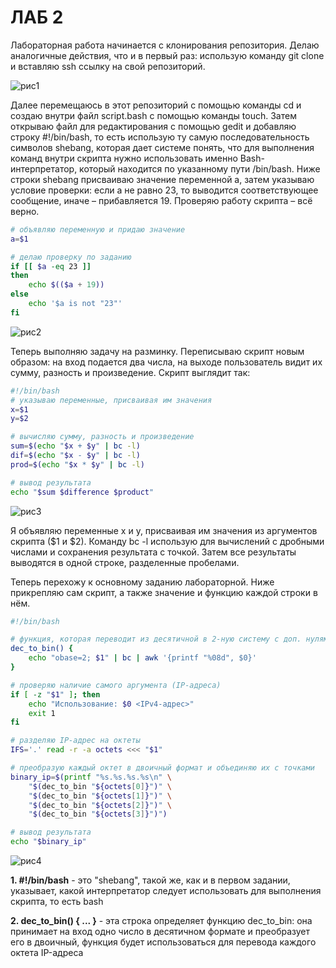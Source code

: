 # ЛАБ 2
Лабораторная работа начинается с клонирования репозитория. Делаю аналогичные действия, что и в первый раз: использую команду git clone и вставляю ssh ссылку на свой репозиторий.

![рис1](https://github.com/user-attachments/assets/89f40aa1-5cb5-41dc-93c0-89a1fd59c5d0)

Далее перемещаюсь в этот репозиторий с помощью команды cd и создаю внутри файл script.bash с помощью команды touch. Затем открываю файл для редактирования с помощью gedit и добавляю строку #!/bin/bash, то есть использую ту самую последовательность символов shebang, которая дает системе понять, что для выполнения команд внутри скрипта нужно использовать именно Bash-интерпретатор, который находится по указанному пути /bin/bash. 
Ниже строки shebang присваиваю значение переменной a, затем указываю условие проверки: если а не равно 23, то выводится соответствующее сообщение, иначе – прибавляется 19.
Проверяю работу скрипта – всё верно. 

```bash
# объявляю переменную и придаю значение
a=$1

# делаю проверку по заданию
if [[ $a -eq 23 ]]
then    
    echo $(($a + 19))
else
    echo '$a is not "23"'
fi
```

![рис2](https://github.com/user-attachments/assets/73c2b783-9942-4f23-8864-4a3abe055885)

Теперь выполняю задачу на разминку. Переписываю скрипт новым образом: на вход подается два числа, на выходе пользователь видит их сумму, разность и произведение.  Скрипт выглядит так:
```bash
#!/bin/bash
# указываю переменные, присваивая им значения 
x=$1
y=$2

# вычисляю сумму, разность и произведение
sum=$(echo "$x + $y" | bc -l)
dif=$(echo "$x - $y" | bc -l)
prod=$(echo "$x * $y" | bc -l)

# вывод результата
echo "$sum $difference $product"
```

![рис3](https://github.com/user-attachments/assets/db4b68aa-f123-4c8c-ad4e-fed066dbf4eb)


Я объявляю переменные x и y, присваивая им значения из аргументов скрипта ($1 и $2). Команду bc -l использую для вычислений с дробными числами и сохранения результата с точкой. Затем все результаты выводятся в одной строке, разделенные пробелами.

Теперь перехожу к основному заданию лабораторной. Ниже прикрепляю сам скрипт, а также значение и функцию каждой строки в нём.
```bash
#!/bin/bash

# функция, которая переводит из десятичной в 2-ную систему с доп. нулями до 8ми бит
dec_to_bin() {
    echo "obase=2; $1" | bc | awk '{printf "%08d", $0}'
}

# проверяю наличие самого аргумента (IP-адреса)
if [ -z "$1" ]; then
    echo "Использование: $0 <IPv4-адрес>"
    exit 1
fi

# разделяю IP-адрес на октеты
IFS='.' read -r -a octets <<< "$1"

# преобразую каждый октет в двоичный формат и объединяю их с точками
binary_ip=$(printf "%s.%s.%s.%s\n" \
    "$(dec_to_bin "${octets[0]}")" \
    "$(dec_to_bin "${octets[1]}")" \
    "$(dec_to_bin "${octets[2]}")" \
    "$(dec_to_bin "${octets[3]}")")

# вывод результата
echo "$binary_ip"
```

![рис4](https://github.com/user-attachments/assets/589bbe0b-9691-43b3-b2c9-6d6360ad70b9)


**1. #!/bin/bash** - это "shebang", такой же, как и в первом задании, указывает, какой интерпретатор следует использовать для выполнения скрипта, то есть bash

**2. dec_to_bin() { ... }** - эта строка определяет функцию dec_to_bin: она принимает на вход одно число в десятичном формате и преобразует его в двоичный, функция будет использоваться для перевода каждого октета IP-адреса

